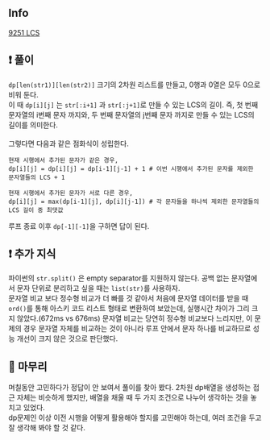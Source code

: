 ## Info
<a href="https://www.acmicpc.net/problem/9251" rel="nofollow">9251 LCS</a>

## ❗ 풀이
`dp[len(str1)][len(str2)]` 크기의 2차원 리스트를 만들고, 0행과 0열은 모두 0으로 비워 둔다.  
이 때 `dp[i][j]` 는 `str[:i+1]` 과 `str[:j+1]`로 만들 수 있는 LCS의 길이. 즉, 첫 번째 문자열의 i번째 문자 까지와, 두 번째 문자열의 j번째 문자 까지로 만들 수 있는 LCS의 길이를 의미한다.  
<br>
그렇다면 다음과 같은 점화식이 성립한다.
```
현재 시행에서 추가된 문자가 같은 경우, 
dp[i][j] = dp[i][j] = dp[i-1][j-1] + 1 # 이번 시행에서 추가된 문자를 제외한 문자열들의 LCS + 1

현재 시행에서 추가된 문자가 서로 다른 경우,
dp[i][j] = max(dp[i-1][j], dp[i][j-1]) # 각 문자들을 하나씩 제외한 문자열들의 LCS 길이 중 최댓값
```
루프 종료 이후 `dp[-1][-1]`을 구하면 답이 된다.


## ❗ 추가 지식
파이썬의 `str.split()` 은 empty separator를 지원하지 않는다. 공백 없는 문자열에서 문자 단위로 분리하고 싶을 때는 `list(str)`를 사용하자.  
문자열 비교 보다 정수형 비교가 더 빠를 것 같아서 처음에 문자열 데이터를 받을 때 `ord()`를 통해 아스키 코드 리스트 형태로 변환하여 보았는데, 실행시간 차이가 그리 크지 않았다.(672ms vs 676ms) 문자열 비교는 당연히 정수형 비교보다 느리지만, 이 문제의 경우 문자열 자체를 비교하는 것이 아니라 루프 안에서 문자 하나를 비교하므로 성능 개선이 크지 않은 것으로 판단했다.



## 🙂 마무리
며칠동안 고민하다가 정답이 안 보여서 풀이를 찾아 봤다. 2차원 dp배열을 생성하는 접근 자체는 비슷하게 했지만, 배열을 채울 때 두 가지 조건으로 나누어 생각하는 것을 놓치고 있었다.  
dp문제인 이상 이전 시행을 어떻게 활용해야 할지를 고민해야 하는데, 여러 조건을 두고 잘 생각해 봐야 할 것 같다.  